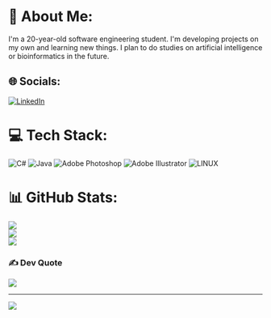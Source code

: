 # 💫 About Me:
I'm a 20-year-old software engineering student. I'm developing projects on my own and learning new things. I plan to do studies on artificial intelligence or bioinformatics in the future.


## 🌐 Socials:
[![LinkedIn](https://img.shields.io/badge/LinkedIn-%230077B5.svg?logo=linkedin&logoColor=white)](https://linkedin.com/in/musoftware) 


# 💻 Tech Stack:
![C#](https://img.shields.io/badge/c%23-%23239120.svg?style=for-the-badge&logo=c-sharp&logoColor=white) ![Java](https://img.shields.io/badge/java-%23ED8B00.svg?style=for-the-badge&logo=java&logoColor=white) ![Adobe Photoshop](https://img.shields.io/badge/adobephotoshop-%2331A8FF.svg?style=for-the-badge&logo=adobephotoshop&logoColor=white) ![Adobe Illustrator](https://img.shields.io/badge/adobeillustrator-%23FF9A00.svg?style=for-the-badge&logo=adobeillustrator&logoColor=white) ![LINUX](https://img.shields.io/badge/Linux-FCC624?style=for-the-badge&logo=linux&logoColor=black)

# 📊 GitHub Stats:
![](https://github-readme-stats.vercel.app/api?username=themusoftware&theme=dark&hide_border=false&include_all_commits=false&count_private=false)<br/>
![](https://github-readme-streak-stats.herokuapp.com/?user=themusoftware&theme=dark&hide_border=false)<br/>
![](https://github-readme-stats.vercel.app/api/top-langs/?username=themusoftware&theme=dark&hide_border=false&include_all_commits=false&count_private=false&layout=compact)

### ✍️  Dev Quote
![](https://quotes-github-readme.vercel.app/api?type=horizontal&theme=radical)

---
[![](https://visitcount.itsvg.in/api?id=themusoftware&icon=0&color=0)](https://visitcount.itsvg.in)

<!-- Proudly created with GPRM ( https://gprm.itsvg.in ) -->
